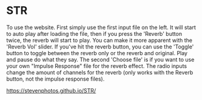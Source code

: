 # STR

To use the website. First simply use the first input file on the left. It will start to auto play after loading the file, then if you press the 'Reverb' button twice, the reverb will start to play. You can make it more apparent with the 'Reverb Vol' slider. If you've hit the reverb button, you can use the 'Toggle' button to toggle between the reverb only or the reverb and original. Play and pause do what they say. The second 'Choose file' is if you want to use your own "Impulse Response" file for the reverb effect. The radio inputs change the amount of channels for the reverb (only works with the Reverb button, not the impulse response files).

https://stevenphotos.github.io/STR/
